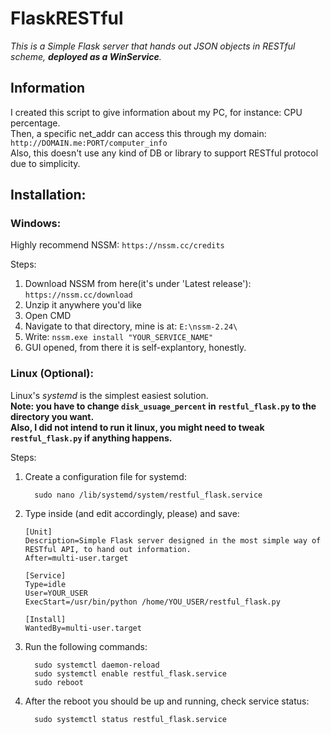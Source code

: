 # FlaskRESTful

*This is a Simple Flask server that hands out JSON objects in RESTful scheme, **deployed as a WinService**.*

## Information

I created this script to give information about my PC, for instance: CPU percentage.<br/>
Then, a specific net_addr can access this through my domain: ```http://DOMAIN.me:PORT/computer_info```<br/>
Also, this doesn't use any kind of DB or library to support RESTful protocol due to simplicity.


## Installation:



### Windows:

   Highly recommend NSSM: `https://nssm.cc/credits`
   
   Steps:
   1. Download NSSM from here(it's under 'Latest release'): `https://nssm.cc/download  `
   2. Unzip it anywhere you'd like  
   3. Open CMD  
   4. Navigate to that directory, mine is at: `E:\nssm-2.24\ ` 
   5. Write: `nssm.exe install "YOUR_SERVICE_NAME" `
   6. GUI opened, from there it is self-explantory, honestly.



### Linux (Optional):
Linux's *systemd* is the simplest easiest solution.  
**Note: you have to change `disk_usuage_percent` in `restful_flask.py` to the directory you want.  
Also, I did not intend to run it linux, you might need to tweak `restful_flask.py` if anything happens.**

   Steps:
   1. Create a configuration file for systemd:  
   
		 	sudo nano /lib/systemd/system/restful_flask.service

   2. Type inside (and edit accordingly, please) and save:
   
		  [Unit]
		  Description=Simple Flask server designed in the most simple way of RESTful API, to hand out information.
		  After=multi-user.target

		  [Service]
		  Type=idle
		  User=YOUR_USER
		  ExecStart=/usr/bin/python /home/YOU_USER/restful_flask.py

		  [Install]
		  WantedBy=multi-user.target
			
   3. Run the following commands:
   
		 	sudo systemctl daemon-reload
			sudo systemctl enable restful_flask.service
			sudo reboot
			
   4. After the reboot you should be up and running, check service status:
   
   		 	sudo systemctl status restful_flask.service
   	

   

